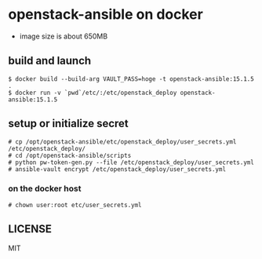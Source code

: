 # openstack-ansible on docker

- image size is about 650MB

## build and launch

```
$ docker build --build-arg VAULT_PASS=hoge -t openstack-ansible:15.1.5 .
$ docker run -v `pwd`/etc/:/etc/openstack_deploy openstack-ansible:15.1.5

```

## setup or initialize secret 

```
# cp /opt/openstack-ansible/etc/openstack_deploy/user_secrets.yml /etc/openstack_deploy/
# cd /opt/openstack-ansible/scripts
# python pw-token-gen.py --file /etc/openstack_deploy/user_secrets.yml
# ansible-vault encrypt /etc/openstack_deploy/user_secrets.yml
```

### on the docker host

```
# chown user:root etc/user_secrets.yml
```

## LICENSE

MIT